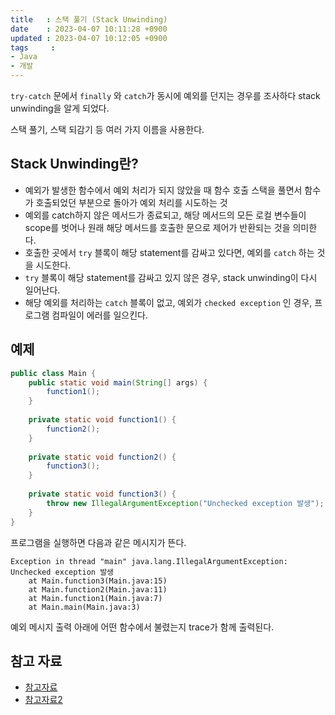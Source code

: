 ```yaml
---
title   : 스택 풀기 (Stack Unwinding)
date    : 2023-04-07 10:11:28 +0900
updated : 2023-04-07 10:12:05 +0900
tags     : 
- Java
- 개발
---
```


`try-catch` 문에서 `finally` 와 `catch`가 동시에 예외를 던지는 경우를 조사하다 stack unwinding을 알게 되었다.   

스택 풀기, 스택 되감기 등 여러 가지 이름을 사용한다.

## Stack Unwinding란?

- 예외가 발생한 함수에서 예외 처리가 되지 않았을 때 함수 호출 스택을 풀면서 함수가 호출되었던 부분으로 돌아가 예외 처리를 시도하는 것
- 예외를 catch하지 않은 메서드가 종료되고, 해당 메서드의 모든 로컬 변수들이 scope를 벗어나 원래 해당 메서드를 호출한 문으로 제어가 반환되는 것을 의미한다.
- 호출한 곳에서 `try` 블록이 해당 statement를 감싸고 있다면, 예외를 `catch` 하는 것을 시도한다.
- `try` 블록이 해당 statement를 감싸고 있지 않은 경우, stack unwinding이 다시 일어난다.
- 해당 예외를 처리하는 `catch` 블록이 없고, 예외가 `checked exception` 인 경우, 프로그램 컴파일이 에러를 일으킨다.

## 예제

```java
public class Main {  
    public static void main(String[] args) {  
        function1();  
    }  
  
    private static void function1() {  
        function2();  
    }  
  
    private static void function2() {  
        function3();  
    }  
  
    private static void function3() {  
        throw new IllegalArgumentException("Unchecked exception 발생");  
    }  
}
```

프로그램을 실행하면 다음과 같은 메시지가 뜬다.

```
Exception in thread "main" java.lang.IllegalArgumentException: Unchecked exception 발생
	at Main.function3(Main.java:15)
	at Main.function2(Main.java:11)
	at Main.function1(Main.java:7)
	at Main.main(Main.java:3)
```

예외 메시지 출력 아래에 어떤 함수에서 불렸는지 trace가 함께 출력된다.

## 참고 자료

- [참고자료](https://luckygg.tistory.com/372)
- [참고자료2](http://underpop.online.fr/j/java/help/stack-unwinding-exception-handling.html.gz)